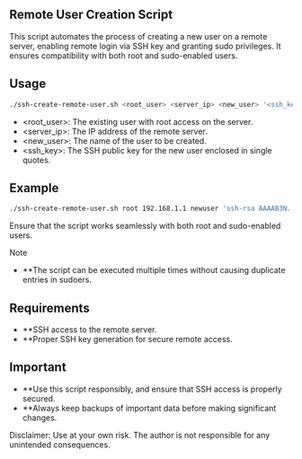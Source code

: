 ## Remote User Creation Script

This script automates the process of creating a new user on a remote server, enabling remote login via SSH key and granting sudo privileges. It ensures compatibility with both root and sudo-enabled users.

## Usage
```bash
./ssh-create-remote-user.sh <root_user> <server_ip> <new_user> '<ssh_key>'

```

- <root_user>: The existing user with root access on the server.
- <server_ip>: The IP address of the remote server.
- <new_user>: The name of the user to be created.
- <ssh_key>: The SSH public key for the new user enclosed in single quotes.

## Example
```bash
./ssh-create-remote-user.sh root 192.168.1.1 newuser 'ssh-rsa AAAAB3N....public_key_here'

```

Ensure that the script works seamlessly with both root and sudo-enabled users.

Note
- **The script can be executed multiple times without causing duplicate entries in sudoers.

## Requirements
- **SSH access to the remote server.
- **Proper SSH key generation for secure remote access.

## Important
- **Use this script responsibly, and ensure that SSH access is properly secured.
- **Always keep backups of important data before making significant changes.

Disclaimer: Use at your own risk. The author is not responsible for any unintended consequences.
